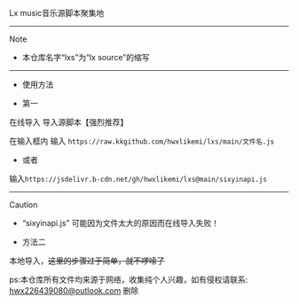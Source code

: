 Lx music音乐源脚本聚集地


---
> [!NOTE]
> - 本仓库名字“lxs”为“lx source”的缩写
---



- 使用方法



-  第一

在线导入 导入源脚本【强烈推荐】

在输入框内 输入 ```https://raw.kkgithub.com/hwxlikemi/lxs/main/文件名.js```


-  或者 

输入```https://jsdelivr.b-cdn.net/gh/hwxlikemi/lxs@main/sixyinapi.js```


---


> [!CAUTION]
> - “sixyinapi.js” 可能因为文件太大的原因而在线导入失败！



- 方法二

本地导入，~~这里的步骤过于简单，就不啰嗦了~~


ps:本仓库所有文件均来源于网络，收集纯个人兴趣，如有侵权请联系: hwx226439080@outlook.com 删除
